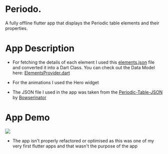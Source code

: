 # Periodo.

A fully offline flutter app that displays the Periodic table elements and their properties. 

# App Description

- For fetching the details of each element I used this [elements.json](https://github.com/shahadatksr/periodo/blob/master/Elements/elements_json.json) file and converted it into a Dart Class. You can check out the Data Model here: [ElementsProvider.dart](https://github.com/shahadatksr/periodo/blob/master/lib/models/ElementsProvider.dart
) 

- For the animations I used the Hero widget

- The JSON file I used in the app was taken from the [Periodic-Table-JSON](https://github.com/Bowserinator/Periodic-Table-JSON) by [Bowserinator](https://github.com/Bowserinator)

# App Demo 

![](demo.gif)

* The app isn't properly refactored or optimised as this was one of my very first flutter apps and that wasn't the purpose of the app